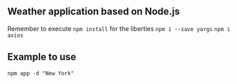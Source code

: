 ## Weather application based on Node.js

Remember to execute ```npm install``` for the liberties
```npm i --save yargs```
```npm i axios```

## Example to use 
```
npm app -d "New York"
```
